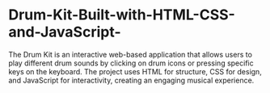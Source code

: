 # Drum-Kit-Built-with-HTML-CSS-and-JavaScript-
The Drum Kit is an interactive web-based application that allows users to play different drum sounds by clicking on drum icons or pressing specific keys on the keyboard. The project uses HTML for structure, CSS for design, and JavaScript for interactivity, creating an engaging musical experience.
